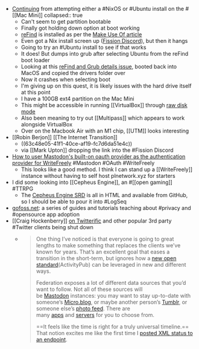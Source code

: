 - [Continuing](logseq://graph/bmcgardenlogseq?block-id=63c3c7ed-96e1-42d4-be6f-7bd8b0aa5d4e) from attempting either a #NixOS or #Ubuntu install on the #[[Mac Mini]]
  collapsed:: true
	- Can't seem to get partition bootable
	- Finally got holding down option at boot working
	- [reFind](https://sourceforge.net/projects/refind/) is installed as per the [Make Use Of article](logseq://graph/bmcgardenlogseq?block-id=63c3c7ed-965d-4a8c-9445-964606df6563)
	- Even got a Nix install screen up ([Fission Discord](https://discord.com/channels/478735028319158273/1064261422390980678/1064261435191988386)), but then it hangs
	- Going to try an #Ubuntu install to see if that works
	- It does! But dumps into grub after selecting Ubuntu from the reFind boot loader
	- Looking at this [reFind and Grub details issue](https://apple.stackexchange.com/questions/425285/dual-boot-mac-with-ubuntu-boots-from-refind-into-grub-instead-of-ubuntu), booted back into MacOS and copied the drivers folder over
	- Now it crashes when selecting boot
	- I'm giving up on this quest, it is likely issues with the hard drive itself at this point
	- I have a 100GB ext4 partition on the Mac Mini
	- This might be accessible in running [[VirtualBox]] through [raw disk mode](http://www.virtualbox.org/manual/ch09.html#rawdisk)
	- Also been meaning to try out [[Multipass]] which appears to work alongside VirtualBox
	- Over on the Macbook Air with an M1 chip, [[UTM]] looks interesting
- [[Robin Berjon]] [[The Internet Transition]]
	- ((63c48e05-41f1-40ce-af19-fc7d6da51e4c))
	- via [[Mark Upton]] dropping the link into the #Fission Discord
- [How to user Mastodon's built-on oauth provider as the authentication provider for WriteFreely](https://infosec.press/jerry/how-to-user-mastodons-built-on-oauth-provider-as-the-authentication-provider) #Mastodon #OAuth #WriteFreely
	- This looks like a good method. I think I can stand up a [[WriteFreely]] instance without having to self host plnetwork.xyz for starters
- I did some looking into [[Cepheus Engine]], an #[[open gaming]] #TTRPG
	- The [Cepheus Engine SRD](https://www.orffenspace.com/cepheus-srd/index.html) is all in HTML and available from GitHub, so I should be able to pour it into #LogSeq
- [gofoss.net](https://gofoss.net): a series of guides and tutorials teaching about #privacy and #opensource app adoption
- [[Craig Hockenberry]] [on Twitterific](https://furbo.org/2023/01/15/the-shit-show/) and other popular 3rd party #Twitter clients being shut down
	- > One thing I’ve noticed is that everyone is going to great lengths to make something that replaces the clients we’ve known for years. That’s an excellent goal that eases a transition in the short-term, but ignores how a [new open standard](https://www.w3.org/TR/activitypub/)(ActivityPub) can be leveraged in new and different ways.
	  > 
	  > Federation exposes a lot of different data sources that you’d want to follow. Not all of these sources will be [Mastodon](https://joinmastodon.org/) instances: you may want to stay up-to-date with someone’s [Micro.blog](https://micro.blog/), or maybe another person’s [Tumblr](https://techcrunch.com/2022/11/21/tumblr-to-add-support-for-activitypub-the-social-protocol-powering-mastodon-and-other-apps/), or someone else’s [photo feed](https://pixelfed.org/). There are many [apps](https://fediverse.party/en/miscellaneous/) and [servers](https://fediverse.party/en/portal/servers/) for you to choose from.
	  > 
	  > ==It feels like the time is right for a truly universal timeline.== That notion excites me like the first time I [posted XML status to an endpoint](https://twitter.com/chockenberry/status/1550493).